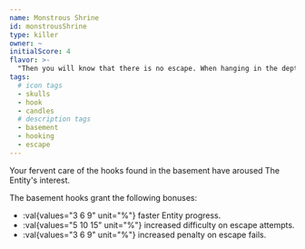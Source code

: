 ```yaml
---
name: Monstrous Shrine
id: monstrousShrine
type: killer
owner: ~
initialScore: 4
flavor: >-
  "Then you will know that there is no escape. When hanging in the depths, you face the dark one."
tags:
  # icon tags
  - skulls
  - hook
  - candles
  # description tags
  - basement
  - hooking
  - escape
---
```


Your fervent care of the hooks found in the basement have aroused The Entity's interest.

The basement hooks grant the following bonuses:

- :val{values="3 6 9" unit="%"} faster Entity progress.
- :val{values="5 10 15" unit="%"} increased difficulty on escape attempts.
- :val{values="3 6 9" unit="%"} increased penalty on escape fails.
